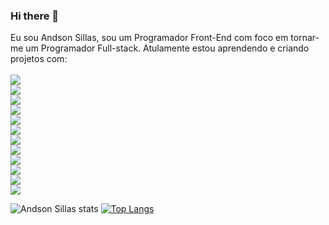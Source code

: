 ### Hi there 👋

Eu sou Andson Sillas, sou um Programador Front-End com foco em tornar-me um Programador Full-stack. Atulamente estou aprendendo e criando projetos com:
<br><br/>
<img src="https://img.shields.io/badge/HTML5-E34F26?style=for-the-badge&logo=html5&logoColor=white">
<br>
<img src="https://img.shields.io/badge/CSS3-1572B6?style=for-the-badge&logo=css3&logoColor=white">
<br>
<img src="https://img.shields.io/badge/Sass-CC6699?style=for-the-badge&logo=sass&logoColor=white">
<br>
<img src="https://img.shields.io/badge/JavaScript-F7DF1E?style=for-the-badge&logo=javascript&logoColor=black">
<br>
<img src="https://img.shields.io/badge/Node.js-43853D?style=for-the-badge&logo=node.js&logoColor=white">
<br>
<img src="https://img.shields.io/badge/React-20232A?style=for-the-badge&logo=react&logoColor=61DAFB">
<br>
<img src="https://img.shields.io/badge/Bootstrap-563D7C?style=for-the-badge&logo=bootstrap&logoColor=white">
<br>
<img src="https://img.shields.io/badge/PostgreSQL-316192?style=for-the-badge&logo=postgresql&logoColor=white">
<br>
<img src="https://img.shields.io/badge/MongoDB-4EA94B?style=for-the-badge&logo=mongodb&logoColor=white">
<br>
<img src="https://img.shields.io/badge/MySQL-00000F?style=for-the-badge&logo=mysql&logoColor=white">
<br>
<img src="https://img.shields.io/badge/Amazon_AWS-232F3E?style=for-the-badge&logo=amazon-aws&logoColor=white">
<br>
<img src="https://img.shields.io/badge/Wordpress-21759B?style=for-the-badge&logo=wordpress&logoColor=white">

![Andson Sillas stats](https://github-readme-stats.vercel.app/api?username=Andson-Sillas&show_icons=true&theme=dracula) [![Top Langs](https://github-readme-stats.vercel.app/api/top-langs/?username=Andson-Sillas)](https://github.com/anuraghazra/github-readme-stats)



